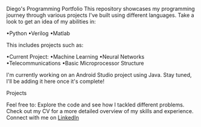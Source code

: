 Diego's Programming Portfolio
This repository showcases my programming journey through various projects I've built using different languages. Take a look to get an idea of my abilities in:

•Python
•Verilog
•Matlab


This includes projects such as:

•Current Project:
•Machine Learning
•Neural Networks
•Telecommunications
•Basic Microprocessor Structure

I'm currently working on an Android Studio project using Java. Stay tuned, I'll be adding it here once it's complete!

Projects

Feel free to:
Explore the code and see how I tackled different problems.
Check out my CV for a more detailed overview of my skills and experience.
Connect with me on <linkedinlink>[LinkedIn](https://www.linkedin.com/in/diego-bogarin-b3232a238/)
